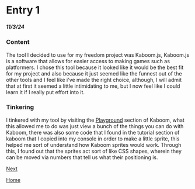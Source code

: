 # Entry 1
##### 11/3/24

### Content

The tool I decided to use for my freedom project was Kaboom.js, Kaboom.js is a software that allows for easier access to making games such as platformers. I chose this tool because it looked like it would be the best fit for my project and also because it just seemed like the funnest out of the other tools and I feel like i've made the right choice, although, I will admit that at first it seemed a little intimidating to me, but I now feel like I could learn it if I really put effort into it. 

### Tinkering

I tinkered with my tool by visiting the [Playground](https://kaboomjs.com/play?example=add) section of Kaboom, what this allowed me to do was just view a bunch of the things you can do with Kaboom, there was also some code that I found in the tutorial section of kaboom that I copied into my console in order to make a little sprite, this helped me sort of understand how Kaboom sprites would work. Through this, I found out that the sprites act sort of like CSS shapes, wherein they can be moved via numbers that tell us what their positioning is. 

[Next](entry02.md)

[Home](../README.md)
